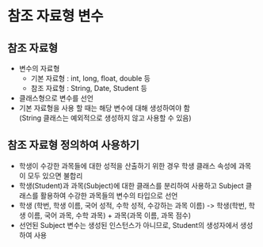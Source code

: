 # 참조 자료형 변수
## 참조 자료형
- 변수의 자료형
    - 기본 자료형 : int, long, float, double 등
    - 참조 자료형 : String, Date, Student 등
- 클래스형으로 변수를 선언
- 기본 자료형을 사용 할 때는 해당 변수에 대해 생성하여야 함<br>
  (String 클래스는 예외적으로 생성하지 않고 사용할 수 있음)

## 참조 자료형 정의하여 사용하기
- 학생이 수강한 과목들에 대한 성적을 산출하기 위한 경우 학생 클래스 속성에 과목이 모두 있으면 불합리
- 학생(Student)과 과목(Subject)에 대한 클래스를 분리하여 사용하고 Subject 클래스를 활용하여 수강한 과목들의 변수의 타입으로 선언
- 학생 (학번, 학생 이름, 국어 성적, 수학 성적, 수강하는 과목 이름) -> 학생(학번, 학생 이름, 국어 과목, 수학 과목) + 과목(과목 이름, 과목 점수)
- 선언된 Subject 변수는 생성된 인스턴스가 아니므로, Student의 생성자에서 생성하여 사용

